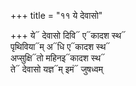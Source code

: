 +++
title = "११ ये देवासो"

+++
ये᳓ देवासो दिवि᳓ ए᳓कादश स्थ᳓  
पृथिविया᳓म् अ᳓धि ए᳓कादश स्थ᳓  
अप्सुक्षि᳓तो महिनइ᳓कादश स्थ᳓  
ते᳓ देवासो यज्ञ᳓म् इमं᳓ जुषध्वम्